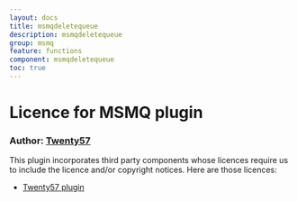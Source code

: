 ```yaml
---
layout: docs
title: msmqdeletequeue
description: msmqdeletequeue
group: msmq
feature: functions
component: msmqdeletequeue
toc: true
---
```

# Licence for MSMQ plugin

### Author: [Twenty57](http://www.twenty57.com)

This plugin incorporates third party components whose licences require us to include the licence and/or copyright notices. Here are those licences:

- [Twenty57 plugin](https://linx.software/plugins/builtin/licence/)

